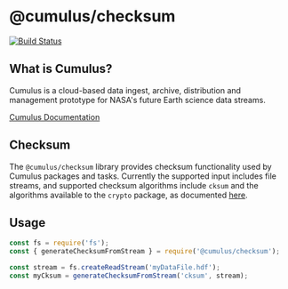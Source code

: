 # @cumulus/checksum

[![Build Status](https://travis-ci.org/nasa/cumulus.svg?branch=master)](https://travis-ci.org/nasa/cumulus)

## What is Cumulus?

Cumulus is a cloud-based data ingest, archive, distribution and management prototype for NASA's 
future Earth science data streams.

[Cumulus Documentation](https://nasa.github.io/cumulus)

## Checksum

The `@cumulus/checksum` library provides checksum functionality used by Cumulus packages and tasks.
Currently the supported input includes file streams, and supported checksum algorithms include
`cksum` and the algorithms available to the `crypto` package, as documented [here](https://nodejs.org/api/crypto.html#crypto_crypto_createhash_algorithm_options).

## Usage

```js
const fs = require('fs');
const { generateChecksumFromStream } = require('@cumulus/checksum');

const stream = fs.createReadStream('myDataFile.hdf');
const myCksum = generateChecksumFromStream('cksum', stream);
```
